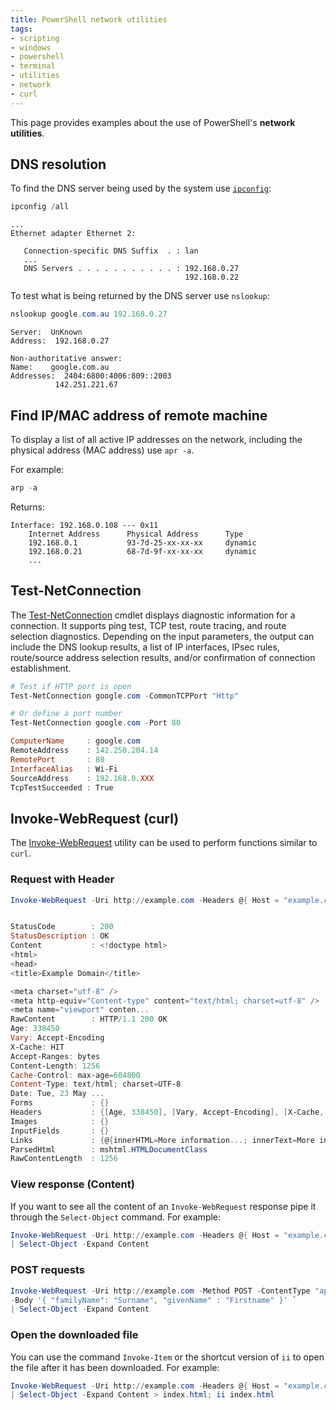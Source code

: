 ```yaml
---
title: PowerShell network utilities
tags:
- scripting
- windows
- powershell
- terminal
- utilities
- network
- curl
---
```


This page provides examples about the use of PowerShell's **network utilities**.
<!--more-->

## DNS resolution

To find the DNS server being used by the system use [`ipconfig`](../../operating_systems/windows/ipconfig):
```powershell
ipconfig /all
```
```text
...
Ethernet adapter Ethernet 2:

   Connection-specific DNS Suffix  . : lan
   ...
   DNS Servers . . . . . . . . . . . : 192.168.0.27
                                       192.168.0.22
```

To test what is being returned by the DNS server use `nslookup`:
```powershell
nslookup google.com.au 192.168.0.27
```
```text
Server:  UnKnown
Address:  192.168.0.27

Non-authoritative answer:
Name:    google.com.au
Addresses:  2404:6800:4006:809::2003
          142.251.221.67
```

## Find IP/MAC address of remote machine

To display a list of all active IP addresses on the network, including the physical address (MAC address) use `apr -a`.

For example:
```powershell
arp -a
```
Returns:
```text
Interface: 192.168.0.108 --- 0x11
    Internet Address      Physical Address      Type
    192.168.0.1           93-7d-25-xx-xx-xx     dynamic
    192.168.0.21          68-7d-9f-xx-xx-xx     dynamic
    ...
```

## Test-NetConnection

The [Test-NetConnection](https://learn.microsoft.com/en-us/powershell/module/nettcpip/test-netconnection?view=windowsserver2022-ps) 
cmdlet displays diagnostic information for a connection. 
It supports ping test, TCP test, route tracing, and route selection diagnostics. 
Depending on the input parameters, the output can include the DNS lookup results, a list of IP interfaces, IPsec rules, 
route/source address selection results, and/or confirmation of connection establishment.

```powershell
# Test if HTTP port is open
Test-NetConnection google.com -CommonTCPPort "Http"

# Or define a port number
Test-NetConnection google.com -Port 80

ComputerName     : google.com
RemoteAddress    : 142.250.204.14
RemotePort       : 80
InterfaceAlias   : Wi-Fi
SourceAddress    : 192.168.0.XXX
TcpTestSucceeded : True
```

## Invoke-WebRequest (curl)

The [Invoke-WebRequest](https://learn.microsoft.com/en-au/powershell/module/microsoft.powershell.utility/invoke-webrequest?view=powershell-7.3)
utility can be used to perform functions similar to `curl`.

### Request with Header

```powershell
Invoke-WebRequest -Uri http://example.com -Headers @{ Host = "example.com" }


StatusCode        : 200
StatusDescription : OK
Content           : <!doctype html>
<html>
<head>
<title>Example Domain</title>

<meta charset="utf-8" />
<meta http-equiv="Content-type" content="text/html; charset=utf-8" />
<meta name="viewport" conten...
RawContent        : HTTP/1.1 200 OK
Age: 338450
Vary: Accept-Encoding
X-Cache: HIT
Accept-Ranges: bytes
Content-Length: 1256
Cache-Control: max-age=604800
Content-Type: text/html; charset=UTF-8
Date: Tue, 23 May ...
Forms             : {}
Headers           : {[Age, 338450], [Vary, Accept-Encoding], [X-Cache, HIT], [Accept-Ranges, bytes]...}
Images            : {}
InputFields       : {}
Links             : {@{innerHTML=More information...; innerText=More information...; outerHTML=<A href="https://www.iana.org/domains/example">More information...</A>; outerText=More information...; tagName=A; href=https://www.iana.org/domains/example}}
ParsedHtml        : mshtml.HTMLDocumentClass
RawContentLength  : 1256
```

### View response (Content)

If you want to see all the content of an `Invoke-WebRequest` response pipe it through the `Select-Object` command. For example:

```powershell
Invoke-WebRequest -Uri http://example.com -Headers @{ Host = "example.com" } `
| Select-Object -Expand Content
```

### POST requests

```powershell
Invoke-WebRequest -Uri http://example.com -Method POST -ContentType "application/json" `
-Body '{ "familyName": "Surname", "givenName" : "Firstname" }' `
| Select-Object -Expand Content
```

### Open the downloaded file

You can use the command `Invoke-Item` or the shortcut version of `ii` to open the file after it has been downloaded.
For example:
```powershell
Invoke-WebRequest -Uri http://example.com -Headers @{ Host = "example.com" } `
| Select-Object -Expand Content > index.html; ii index.html
```
